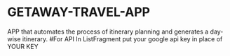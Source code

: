 # GETAWAY-TRAVEL-APP
APP that automates the process of itinerary planning and generates a day-wise itinerary.
#For API 
In ListFragment put your google api key in place of YOUR KEY
